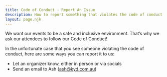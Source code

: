 ```yaml
---
title: Code of Conduct - Report An Issue
description: How to report something that violates the code of conduct
layout: page.njk
---
```


We want our events to be a safe and inclusive environment. That’s why we ask our attendees to follow our Code of Conduct!

In the unfortunate case that you see someone violating the code of conduct, here are some ways you can report it to us:

- Let an organizer know, either in person or via socials
- Send an email to Ash ([ash@kyd.com.au](mailto:ash@kyd.com.au))
